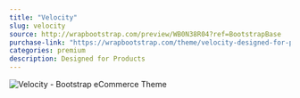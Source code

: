 ```yaml
---
title: "Velocity"
slug: velocity
source: http://wrapbootstrap.com/preview/WB0N38R04?ref=BootstrapBase
purchase-link: "https://wrapbootstrap.com/theme/velocity-designed-for-products-WB0N38R04?ref=BootstrapBase"
categories: premium
description: Designed for Products
---
```


<img src="http://sbootstrap.BootstrapBasec.netdna-cdn.com/assets/img/premium/velocity.jpg" class="img-responsive" alt="Velocity - Bootstrap eCommerce Theme">
